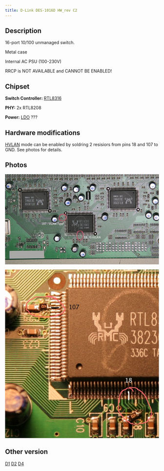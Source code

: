 ```yaml
---
title: D-Link DES-1016D HW_rev C2
---
```


## Description

16-port 10/100 unmanaged switch.

Metal case

Internal AC PSU (100-230V)

RRCP is NOT AVAILABLE and CANNOT BE ENABLED!

## Chipset

**Switch Controller:** [RTL8316]

**PHY:** 2x RTL8208

**Power:** [LDO] ???

## Hardware modifications

[HVLAN] mode can be enabled by soldring 2 resisiors from pins 18 and 107 to GND. See photos for details.

## Photos

![D-Link DES-1016D HW_rev C2 1](../assets/images/dlink_des1016d_c2/dlink_des1016d_c2-1.jpg)

![D-Link DES-1016D HW_rev C2 2](../assets/images/dlink_des1016d_c2/dlink_des1016d_c2-2.jpg)

## Other version

[D1](dlink_des1016d_d1.md)
[D2](dlink_des1016d_d2.md)
[D4](dlink_des1016d_d4.md)


[RTL8316]: ../chip/rtl8316.md
[LDO]: ../ldo.md
[HVLAN]: ../hvlan.md
